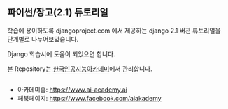 ## 파이썬/장고(2.1) 튜토리얼

학습에 용이하도록 djangoproject.com 에서 제공하는 django 2.1 버젼 튜토리얼을 단계별로 나누어보았습니다.

Django 학습시에 도움이 되었으면 합니다.


본 Repository는 [한국인공지능아카데미](https://www.ai-academy.ai)에서 관리합니다.

<figure class="align-left">
  <img src="https://static.wixstatic.com/media/44b6f1_e73b2c0a2fce4661b51d4fa254246e41~mv2.png/v1/fill/w_314,h_89,al_c,q_80,usm_0.66_1.00_0.01/44b6f1_e73b2c0a2fce4661b51d4fa254246e41~mv2.png" alt="">
</figure>

- 아카데미홈: https://www.ai-academy.ai
- 페북페이지: https://www.facebook.com/aiakademy
